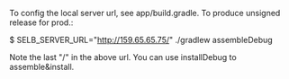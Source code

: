To config the local server url, see app/build.gradle. To produce unsigned release for prod.:

$ SELB_SERVER_URL="http://159.65.65.75/" ./gradlew assembleDebug

Note the last "/" in the above url. You can use installDebug to assemble&install.
